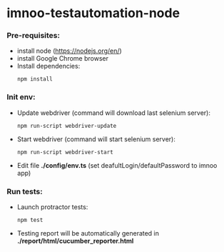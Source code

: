 # imnoo-testautomation-node

### Pre-requisites:
 
 - install node (https://nodejs.org/en/)
 - install Google Chrome browser
 - Install dependencies:
    ```
    npm install
    ``` 



### Init env:

 - Update webdriver (command will download last selenium server):
    ```
    npm run-script webdriver-update
    ```
 - Start webdriver (command will start selenium server):
    ```
    npm run-script webdriver-start
    ```
 - Edit file **./config/env.ts**  (set deafultLogin/defaultPassword to imnoo app) 
 

### Run tests:

-  Launch protractor tests:

    ```
    npm test
    ```

- Testing report will be automatically generated in **./report/html/cucumber_reporter.html**    

